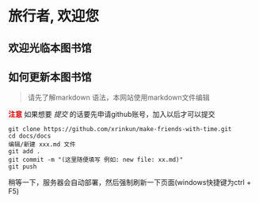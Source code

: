 # 旅行者, 欢迎您
## 欢迎光临本图书馆
## 如何更新本图书馆
> 请先了解markdown 语法，本网站使用markdown文件编辑

<font color="#dd0000">**注意**</font> 如果想要 *提交* 的话要先申请github账号，加入以后才可以提交

```
git clone https://github.com/xrinkun/make-friends-with-time.git
cd docs/docs
编辑/新建 xxx.md 文件
git add .
git commit -m "(这里随便填写 例如: new file: xx.md)"
git push
```
稍等一下，服务器会自动部署，然后强制刷新一下页面(windows快捷键为ctrl + F5)